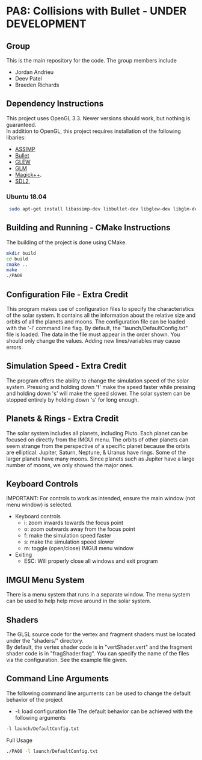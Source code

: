 # PA8: Collisions with Bullet - UNDER DEVELOPMENT

## Group
This is the main repository for the code. The group members include
  * Jordan Andrieu
  * Deev Patel
  * Braeden Richards

## Dependency Instructions
This project uses OpenGL 3.3. Newer versions should work, but nothing is guaranteed. <br> 
In addition to OpenGL, this project requires installation of the following libaries: 
 * [ASSIMP](https://github.com/assimp/assimp/wiki) 
 * [Bullet](https://github.com/bulletphysics/bullet3)
 * [GLEW](http://glew.sourceforge.net/)
 * [GLM](http://glm.g-truc.net/0.9.7/index.html)
 * [Magick++](http://www.imagemagick.org/Magick%2B%2B/).
 * [SDL2](https://wiki.libsdl.org/Tutorials), 

### Ubuntu 18.04
```bash
 sudo apt-get install libassimp-dev libbullet-dev libglew-dev libglm-dev libmagick++-dev libsdl2-dev 
```

## Building and Running - CMake Instructions
The building of the project is done using CMake.
```bash
mkdir build
cd build
cmake ..
make
./PA08
```

## Configuration File - Extra Credit
This program makes use of configuration files to specify the characteristics of the solar system. It contains all the information about the relative size and orbits of all the planets and moons. The configuration file can be loaded with the '-l' command line flag. By default, the "launch/DefaultConfig.txt" file is loaded. The data in the file must appear in the order shown. You should only change the values. Adding new lines/variables may cause errors.

## Simulation Speed - Extra Credit
The program offers the ability to change the simulation speed of the solar system. Pressing and holding down 'f' make the speed faster while pressing and holding down 's' will make the speed slower. The solar system can be stopped entirely by holding down 's' for long enough.

## Planets & Rings - Extra Credit
The solar system includes all planets, including Pluto. Each planet can be focused on directly from the IMGUI menu. The orbits of other planets can seem strange from the perspective of a specific planet because the orbits are elliptical. Jupiter, Saturn, Neptune, & Uranus have rings. Some of the larger planets have many moons. Since planets such as Jupiter have a large number of moons, we only showed the major ones.

## Keyboard Controls
IMPORTANT: For controls to work as intended, ensure the main window (not menu window) is selected. <br>
* Keyboard controls
  * i: zoom inwards towards the focus point
  * o: zoom outwards away from the focus point
  * f: make the simulation speed faster
  * s: make the simulation speed slower
  * m: toggle (open/close) IMGUI menu window
* Exiting
  * ESC: Will properly close all windows and exit program

## IMGUI Menu System
There is a menu system that runs in a separate window. The menu system can be used to help help move around in the solar system. <br>

## Shaders
The GLSL source code for the vertex and fragment shaders must be located under the "shaders/" directory. <br>
By default, the vertex shader code is in "vertShader.vert" and the fragment shader code is in "fragShader.frag". You can specify the name of the files via the configuration. See the example file given.

## Command Line Arguments
The following command line arguments can be used to change the default behavior of the project
  * -l: load configuration file
The default behavior can be achieved with the following arguments
```bash
-l launch/DefaultConfig.txt
```

Full Usage
```bash
./PA08 -l launch/DefaultConfig.txt
```
